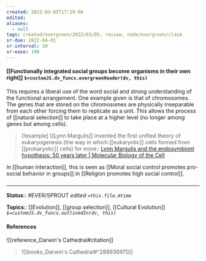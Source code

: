 ```yaml
---
created: 2022-03-05T17:19:08 
edited: 
aliases:
  - null
tags: created/evergreen/2022/03/05, review, node/evergreen/claim
sr-due: 2022-04-01
sr-interval: 10
sr-ease: 190
---
```


#### [[Functionally integrated social groups become organisms in their own right]] `$=customJS.dv_funcs.evergreenHeader(dv, this)`

This requires a liberal use of the word social and strong understanding of the functional arrangement.
One example given is that of chromosomes. 
The genes that are stored on the chromosomes are physically inseparable from each other forcing them to replicate as a unit. This allows the process of [[natural selection]] to take place at a higher level (no longer among genes but among cells).

> [!example]
> [[Lynn Margulis]] invented the first unified theory of eukaryogenesis (the way in which [[eukaryotic]] cells formed from [[prokaryotic]] cells) 
> for more:: [Lynn Margulis and the endosymbiont hypothesis: 50 years later | Molecular Biology of the Cell](https://www.molbiolcell.org/doi/10.1091/mbc.e16-07-0509)

In [[human interaction]], this is seen as [[Moral social control promotes pro-social behavior in groups]] in [[Religion promotes high social control]].

### <hr class="footnote"/>

**Status**:: #EVER/SPROUT
*edited `=this.file.mtime`*

**Topics**:: [[Evolution]], [[group selection]], [[Cultural Evolution]]
*`$=customJS.dv_funcs.outlinedIn(dv, this)`*

#### References

![[reference_Darwin's Cathedral#citation]]

> ![[books_Darwin's Cathedral#^288936970]]
